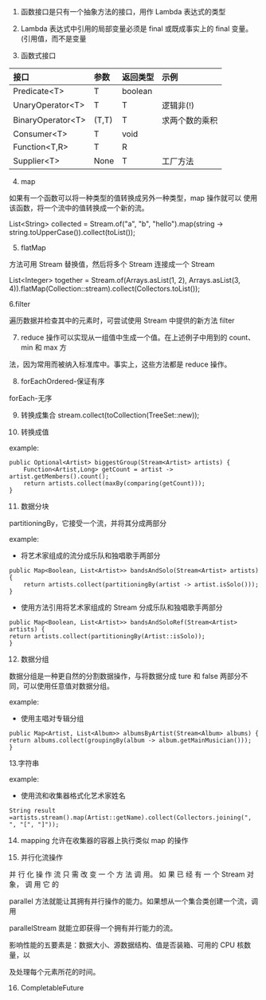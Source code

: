 1. 函数接口是只有一个抽象方法的接口，用作 Lambda 表达式的类型

2. Lambda 表达式中引用的局部变量必须是 final 或既成事实上的 final 变量。\(引用值，而不是变量

3. 函数式接口

| 接口 | 参数 | 返回类型 | 示例 |
| :--- | :--- | :--- | :--- |
| Predicate&lt;T&gt; | T | boolean |  |
| UnaryOperator&lt;T&gt; | T | T | 逻辑非\(!\) |
| BinaryOperator&lt;T&gt; | \(T,T\) | T | 求两个数的乘积 |
| Consumer&lt;T&gt; | T | void |  |
| Function&lt;T,R&gt; | T | R |  |
| Supplier&lt;T&gt; | None | T | 工厂方法 |

4. map

如果有一个函数可以将一种类型的值转换成另外一种类型，map 操作就可以 使用该函数，将一个流中的值转换成一个新的流。

List&lt;String&gt; collected = Stream.of\("a", "b", "hello"\).map\(string -&gt; string.toUpperCase\(\)\).collect\(toList\(\)\);

5. flatMap

方法可用 Stream 替换值，然后将多个 Stream 连接成一个 Stream

List&lt;Integer&gt; together = Stream.of\(Arrays.asList\(1, 2\), Arrays.asList\(3, 4\)\).flatMap\(Collection::stream\).collect\(Collectors.toList\(\)\);

6.filter

遍历数据并检查其中的元素时，可尝试使用 Stream 中提供的新方法 filter

7. reduce 操作可以实现从一组值中生成一个值。在上述例子中用到的 count、min 和 max 方

法，因为常用而被纳入标准库中。事实上，这些方法都是 reduce 操作。

8. forEachOrdered-保证有序

forEach-无序

9. 转换成集合 stream.collect\(toCollection\(TreeSet::new\)\);

10. 转换成值

example:

```
public Optional<Artist> biggestGroup(Stream<Artist> artists) {
    Function<Artist,Long> getCount = artist -> artist.getMembers().count();
    return artists.collect(maxBy(comparing(getCount)));
}
```

11. 数据分块

partitioningBy，它接受一个流，并将其分成两部分

example: 

* 将艺术家组成的流分成乐队和独唱歌手两部分

```
public Map<Boolean, List<Artist>> bandsAndSolo(Stream<Artist> artists) {
    return artists.collect(partitioningBy(artist -> artist.isSolo()));
}
```

* 使用方法引用将艺术家组成的 Stream 分成乐队和独唱歌手两部分

```
public Map<Boolean, List<Artist>> bandsAndSoloRef(Stream<Artist> artists) {
return artists.collect(partitioningBy(Artist::isSolo));
}
```

12. 数据分组

数据分组是一种更自然的分割数据操作，与将数据分成 ture 和 false 两部分不同，可以使用任意值对数据分组。

example: 

* 使用主唱对专辑分组

```
public Map<Artist, List<Album>> albumsByArtist(Stream<Album> albums) {
return albums.collect(groupingBy(album -> album.getMainMusician()));
}
```

13.字符串

example:

* 使用流和收集器格式化艺术家姓名

```
String result =artists.stream().map(Artist::getName).collect(Collectors.joining(", ", "[", "]"));
```

14. mapping 允许在收集器的容器上执行类似 map 的操作

15. 并行化流操作

并 行 化 操 作 流 只 需 改 变 一 个 方 法 调 用。 如 果 已 经 有 一 个 Stream 对 象， 调 用 它 的

parallel 方法就能让其拥有并行操作的能力。如果想从一个集合类创建一个流，调用

parallelStream 就能立即获得一个拥有并行能力的流。

影响性能的五要素是：数据大小、源数据结构、值是否装箱、可用的 CPU 核数量，以

及处理每个元素所花的时间。

16. CompletableFuture

